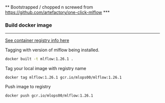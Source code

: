 ** Bootstrapped / chopped n screwed from https://github.com/artefactory/one-click-mlflow ***


### Build docker image
----

[See container registry info here](https://cloud.google.com/container-registry/docs/pushing-and-pulling)

Tagging with version of mlflow being installed.

```bash
docker built -t mlflow:1.26.1 .
```

Tag your local image with registry name
```
docker tag mlflow:1.26.1 gcr.io/mlops00/mlflow:1.26.1
```

Push image to registry
```
docker push gcr.io/mlops00/mlflow:1.26.1
```